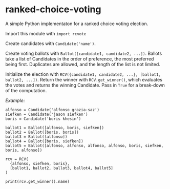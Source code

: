 # ranked-choice-voting
A simple Python implementaton for a ranked choice voting election.

Import this module with `import rcvote`

Create candidates with `Candidate('name')`.

Create voting ballots with `Ballot([candidate1, candidate2, ...])`. Ballots take a list of Candidates in the order of preference, the most preferred being first.
Duplicates are allowed, and the length of the list is not limited.

Initialize the election with `RCV({candidate1, candidate2, ...}, [ballot1, ballot2, ...])`. Return the winner with `RCV.get_winner()`, which evaluates the votes and returns the winning Candidate. Pass in `True` for a break-down of the computation.

*Example:*
```
alfonso = Candidate('alfonso grazia-saz')
siefken = Candidate('jason siefken')
boris = Candidate('boris khesin')

ballot1 = Ballot([alfonso, boris, siefken])
ballot2 = Ballot([boris, boris])
ballot3 = Ballot([alfonso])
ballot4 = Ballot([boris, siefken])
ballot5 = Ballot([alfonso, alfonso, alfonso, alfonso, boris, siefken, boris, alfonso])

rcv = RCV(
  {alfonso, siefken, boris},
  [ballot1, ballot2, ballot3, ballot4, ballot5]
)

print(rcv.get_winner().name)
